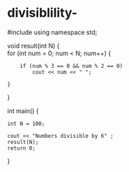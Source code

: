 # divisiblility-


#include <iostream> 
using namespace std; 
  

void result(int N) 
{      
       for (int num = 0; num < N; num++) 
    {      
        
        if (num % 3 == 0 && num % 2 == 0) 
            cout << num << " "; 
          
    } 
} 
  

int main() 
{      
  
    int N = 100; 
      
    cout << "Numbers divisible by 6" ;
    result(N); 
    return 0; 
}
